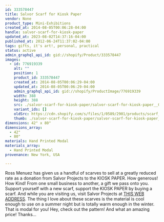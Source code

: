 ```yaml
---
id: 333578447
title: Salvor Scarf for Kiosk Paper
vendor: None
product_type: Mini-Exhibitions
created_at: 2014-08-05T00:06:28-04:00
handle: salvor-scarf-for-kiosk-paper
updated_at: 2023-08-02T14:37:16-04:00
published_at: 2012-06-24T11:37:02-04:00
tags: gifts, it's art!, personal, practical
status: active
admin_graphql_api_id: gid://shopify/Product/333578447
images:
  - id: 776919339
    alt: ""
    position: 1
    product_id: 333578447
    created_at: 2014-08-05T00:06:29-04:00
    updated_at: 2014-08-05T00:06:29-04:00
    admin_graphql_api_id: gid://shopify/ProductImage/776919339
    width: 388
    height: 388
    src: ./salvor-scarf-for-kiosk-paper/salvor-scarf-for-kiosk-paper__0.jpg
    variant_ids: []
    oldSrc: https://cdn.shopify.com/s/files/1/0589/2901/products/scarf_1.jpeg?v=1407211589
    thumb: ./salvor-scarf-for-kiosk-paper/salvor-scarf-for-kiosk-paper__0-thumb.jpg
dimensions: 42" x 80"
dimensions_array:
  - 42"
  - 80"
materials: Hand Printed Modal
materials_array:
  - Hand Printed Modal
provenance: New York, USA

---
```


Ross Menuez has given us a handful of scarves to sell at a greatly reduced rate as a donation from Salvor Projects to the KIOSK PAPER. How generous! How Kind! From one small business to another, a gift we pass onto you. Support yourself with a new scarf, support the KIOSK PAPER by buying a scarf. And while you are visiting us, visit Salvor Projects at [THIS WEB ADDRESS](http://shop.salvorprojects.com/). The thing I love about these scarves is the material is cool enough to use on a summer night but is totally warm enough in the winter. That is modal for you! Hey, check out the pattern! And what an amazing price! Thanks...